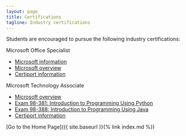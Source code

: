 ```yaml
---
layout: page
title: Certifications
tagline: Industry certifications
---
```

Students are encouraged to pursue the following industry certifications:

Microsoft Office Specialist
<ul>
 	<li><a href="https://www.microsoft.com/en-us/learning/mos-certification.aspx">Microsoft information</a></li>
 	<li><a href="https://www.microsoft.com/en-us/learning/certification-overview-mos.aspx">Microsoft overview</a></li>
    <li><a href="https://certiport.pearsonvue.com/Certifications/Microsoft/MOS/Certify/MOS-2016">Certiport information</a></li>
</ul>

Microsoft Technology Associate
<ul>
 	<li><a href="https://www.microsoft.com/en-us/learning/mta-summary-certification.aspx">Microsoft overview</a></li>
 	<li><a href="https://www.microsoft.com/en-us/learning/exam-98-381.aspx">Exam 98-381: Introduction to Programming Using Python</a></li>
 	<li><a href="https://www.microsoft.com/en-us/learning/exam-98-388.aspx">Exam 98-388: Introduction to Programming Using Java</a></li>
    <li><a href="https://certiport.pearsonvue.com/Certifications/Microsoft/MTA/Overview">Certiport information</a></li>
</ul>

[Go to the Home Page]({{ site.baseurl }}{% link index.md %})
